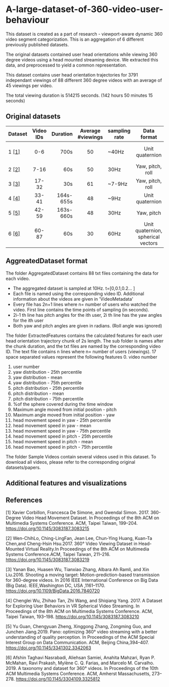 # A-large-dataset-of-360-video-user-behaviour
This dataset is created as a part of research - viewport-aware dynamic 360 video segment categorization. This is an aggregation of 6 different previously published datasets.

The original datasets contained user head orientations while viewing 360 degree videos using a head mounted streaming device. We extracted this data, and preprocessed to yield a common representation.

This dataset contains user head orientation trajectories for 3791 independant viewings of 88 different 360 degree videos with an average of 45 viewings per video.

The total viewing duration is 514215 seconds. (142 hours 50 minutes 15 seconds)

## Original datasets

| Dataset | Video IDs | Duration | Average #viewings|  sampling rate | Data format | HMD used |
| :---    |     :---: |     ---: | :------:  |  ------   |  :------: | :---:|
| 1 [[1]](#1) | 0-6 | 700s | 50 | ~40Hz | Unit quaternion | Razer OSVR HDK2 |
| 2 [[2]](#2) | 7-16 | 60s | 50 | 30Hz | Yaw, pitch, roll | Oculus DK2 |
| 3 [[3]](#3) | 17-32 | 30s | 61 | ~7-9Hz | Yaw, pitch, roll | Oculus DK2 |
| 4 [[4]](#4) | 33-41 | 164s-655s | 48 | ~9Hz | Unit quaternion | HTC Vive |
| 5 [[5]](#5) | 42-59 | 163s-660s |48| 30Hz | Yaw, pitch | HTC vive |
| 6 [[6]](#6) | 60-87| 60s | 30 | 60Hz | Unit quaternion,<br> spherical vectors | Oculus Go |


## AggreatedDataset format

The folder AggregatedDataset contains 88 txt files containing the data for each video. 
- The aggregated dataset is sampled at 10Hz. t=[0,0.1,0.2... ]
- Each file is named using the corresponding video ID. Additional information about the videos are given in 'VideoMetadata'
- Every file has 2n+1 lines where n= number of users who watched the video. First line contains the time points of sampling (in seconds).  
- 2i-1 th line has pitch angles for the ith user, 2i th line has the yaw angles for the ith user
- Both yaw and pitch angles are given in radians. (Roll angle was ignored)

The folder ExtractedFeatures contains the calculated features for each user head orientation trajectory chunk of 2s length. The sub folder is names after the chunk duration, and the txt files are named by the corresponding video ID.
The text file contains n lines where n= number of users (viewings). 17 space separated values represent the following features
0. video number
1. user number
2. yaw distribution - 25th percentile
3. yaw distribution - mean
4. yaw distribution - 75th percentile
5. pitch distribution - 25th percentile
6. pitch distribution - mean
7. pitch distribution - 75th percentile
8. %of the sphere covered during the time window
9. Maximum angle moved from initial position - pitch
10. Maximum angle moved from initial position - yaw
11. head movement speed in yaw - 25th percentile
12. head movement speed in yaw - mean
13. head movement speed in yaw - 75th percentile
14. head movement speed in pitch - 25th percentile
15. head movement speed in pitch - mean
16. head movement speed in pitch - 75th percentile


The folder Sample Videos contain several videos used in this dataset. To download all videos, please refer to the corresponding original datasets/papers.



## Additional features and visualizations


## References
<a id="1">[1]</a> 
Xavier Corbillon, Francesca De Simone, and Gwendal Simon. 2017. 360-Degree Video Head Movement Dataset. In Proceedings of the 8th ACM on Multimedia Systems Conference. ACM, Taipei Taiwan, 199–204. https://doi.org/10.1145/3083187.3083215 

<a id="2">[2]</a> 
Wen-ChihLo, Ching-LingFan, Jean Lee, Chun-Ying Huang, Kuan-Ta Chen,and Cheng-Hsin Hsu.2017. 360° Video Viewing Dataset in Head-Mounted Virtual Reality.In Proceedings of the 8th ACM on Multimedia Systems Conference.ACM, Taipei Taiwan, 211–216. https://doi.org/10.1145/3083187.3083219 

<a id="3">[3]</a> 
Yanan Bao, Huasen Wu, Tianxiao Zhang, Albara Ah Ramli, and Xin Liu.2016. Shooting a moving target: Motion-prediction-based transmission for 360-degree videos. In 2016 IEEE International Conference on Big Data (Big Data). IEEE,Washington DC, USA ,1161–1170. https://doi.org/10.1109/BigData.2016.7840720 

<a id="4">[4]</a> 
Chenglei Wu, Zhihao Tan, Zhi Wang, and Shiqiang Yang. 2017. A Dataset for Exploring User Behaviors in VR Spherical Video Streaming. In Proceedings of the 8th ACM on Multimedia Systems Conference. ACM, Taipei Taiwan, 193–198. https://doi.org/10.1145/3083187.3083210 

<a id="5">[5]</a> 
Yu Guan, Chengyuan Zheng, Xinggong Zhang, Zongming Guo, and Junchen Jiang.2019. Pano: optimizing 360° video streaming with a better understanding of quality perception. In Proceedings of the ACM Special Interest Group on Data Communication. ACM, Beijing China,394–407. https://doi.org/10.1145/3341302.3342063 

<a id="6">[6]</a> 
Afshin Taghavi Nasrabadi, Aliehsan Samiei, Anahita Mahzari, Ryan P. McMahan, Ravi Prakash, Mylène C. Q. Farias, and Marcelo M. Carvalho. 2019. A taxonomy
and dataset for 360° videos. In Proceedings of the 10th ACM Multimedia Systems Conference. ACM, Amherst Massachusetts, 273–278. https://doi.org/10.1145/3304109.3325812 
